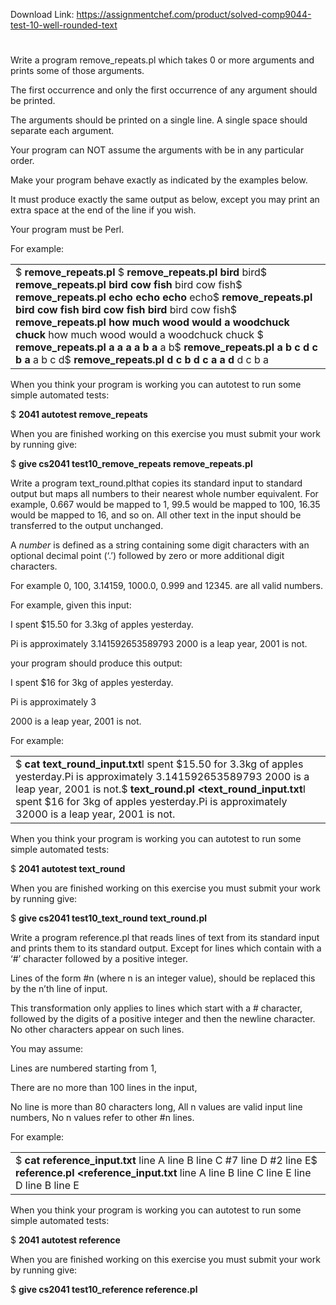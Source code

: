 Download Link: https://assignmentchef.com/product/solved-comp9044-test-10-well-rounded-text
<br>
<h1></h1>

Write a program remove_repeats.pl which takes 0 or more arguments and prints some of those arguments.

The first occurrence and only the first occurrence of any argument should be printed.

The arguments should be printed on a single line. A single space should separate each argument.

Your program can NOT assume the arguments with be in any particular order.

Make your program behave exactly as indicated by the examples below.

It must produce exactly the same output as below, except you may print an extra space at the end of the line if you wish.

Your program must be Perl.

For example:

<table width="961">

 <tbody>

  <tr>

   <td width="961">$ <strong>remove_repeats.pl </strong>$ <strong>remove_repeats.pl bird</strong> bird$ <strong>remove_repeats.pl bird cow fish</strong> bird cow fish$ <strong>remove_repeats.pl echo echo echo</strong> echo$ <strong>remove_repeats.pl bird cow fish bird cow fish bird</strong> bird cow fish$ <strong>remove_repeats.pl how much wood would a woodchuck chuck</strong> how much wood would a woodchuck chuck $ <strong>remove_repeats.pl a a a a b a</strong> a b$ <strong>remove_repeats.pl a b c d c b a</strong> a b c d$ <strong>remove_repeats.pl d c b d c a a d</strong> d c b a</td>

  </tr>

 </tbody>

</table>

When you think your program is working you can autotest to run some simple automated tests:

$ <strong>2041 autotest remove_repeats</strong>

When you are finished working on this exercise you must submit your work by running give:

$ <strong>give cs2041 test10_remove_repeats remove_repeats.pl</strong>

Write a program text_round.plthat copies its standard input to standard output but maps all numbers to their nearest whole number equivalent. For example, 0.667 would be mapped to 1, 99.5 would be mapped to 100, 16.35 would be mapped to 16, and so on. All other text in the input should be transferred to the output unchanged.

A <em>number</em> is defined as a string containing some digit characters with an optional decimal point (‘.’) followed by zero or more additional digit characters.

For example 0, 100, 3.14159, 1000.0, 0.999 and 12345. are all valid numbers.

For example, given this input:

I spent $15.50 for 3.3kg of apples yesterday.

Pi is approximately 3.141592653589793 2000 is a leap year, 2001 is not.

your program should produce this output:

I spent $16 for 3kg of apples yesterday.

Pi is approximately 3

2000 is a leap year, 2001 is not.

For example:

<table width="961">

 <tbody>

  <tr>

   <td width="961">$ <strong>cat text_round_input.txt</strong>I spent $15.50 for 3.3kg of apples yesterday.Pi is approximately 3.141592653589793 2000 is a leap year, 2001 is not.$ <strong>text_round.pl &lt;text_round_input.txt</strong>I spent $16 for 3kg of apples yesterday.Pi is approximately 32000 is a leap year, 2001 is not.</td>

  </tr>

 </tbody>

</table>

When you think your program is working you can autotest to run some simple automated tests:

$ <strong>2041 autotest text_round</strong>

When you are finished working on this exercise you must submit your work by running give:

$ <strong>give cs2041 test10_text_round text_round.pl</strong>

Write a program reference.pl that reads lines of text from its standard input and prints them to its standard output. Except for lines which contain with a ‘#’ character followed by a positive integer.

Lines of the form #n (where n is an integer value), should be replaced this by the n’th line of input.

This transformation only applies to lines which start with a # character, followed by the digits of a positive integer and then the newline character. No other characters appear on such lines.

You may assume:

Lines are numbered starting from 1,

There are no more than 100 lines in the input,

No line is more than 80 characters long, All n values are valid input line numbers, No n values refer to other #n lines.

For example:

<table width="961">

 <tbody>

  <tr>

   <td width="961">$ <strong>cat reference_input.txt</strong> line A line B line C #7 line D #2 line E$ <strong>reference.pl &lt;reference_input.txt</strong> line A line B line C line E line D line B line E</td>

  </tr>

 </tbody>

</table>

When you think your program is working you can autotest to run some simple automated tests:

$ <strong>2041 autotest reference</strong>

When you are finished working on this exercise you must submit your work by running give:

$ <strong>give cs2041 test10_reference reference.pl</strong>